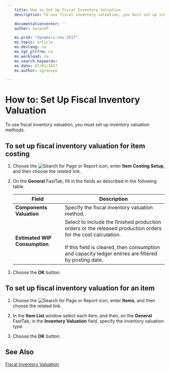 ```yaml
---
    title: How to Set Up Fiscal Inventory Valuation
    description: To use fiscal inventory valuation, you must set up inventory valuation methods.

    documentationcenter: ''
    author: SorenGP

    ms.prod: "dynamics-nav-2017"
    ms.topic: article
    ms.devlang: na
    ms.tgt_pltfrm: na
    ms.workload: na
    ms.search.keywords:
    ms.date: 07/01/2017
    ms.author: sgroespe

---
```

# How to: Set Up Fiscal Inventory Valuation
To use fiscal inventory valuation, you must set up inventory valuation methods.  

## To set up fiscal inventory valuation for item costing  

1.  Choose the ![Search for Page or Report](../../media/ui-search/search_small.png "Search for Page or Report icon") icon, enter **Item Costing Setup**, and then choose the related link.  
2.  On the **General** FastTab, fill in the fields as described in the following table.  

    |Field|Description|  
    |---------------------------------|---------------------------------------|  
    |**Components Valuation**|Specify the fiscal inventory valuation method.|  
    |**Estimated WIP Consumption**|Select to include the finished production orders or the released production orders for the cost calculation.<br /><br /> If this field is cleared, then consumption and capacity ledger entries are filtered by posting date.|  

3.  Choose the **OK** button.  

## To set up fiscal inventory valuation for an item  

1.  Choose the ![Search for Page or Report](../../media/ui-search/search_small.png "Search for Page or Report icon") icon, enter **Items**, and then choose the related link.  
2.  In the **Item List** window select each item, and then, on the **General** FastTab, in the **Inventory Valuation** field, specify the inventory valuation type.  

3.  Choose the **OK** button.  

## See Also  
 [Fiscal Inventory Valuation](fiscal-inventory-valuation.md)   
